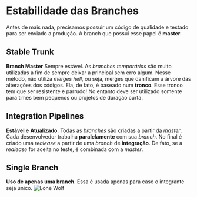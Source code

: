 # Estabilidade das Branches
Antes de mais nada, precisamos possuir um código de qualidade e testado para ser enviado a produção. A branch que possui esse papel é **master**.

## Stable Trunk
**Branch Master** Sempre estável. As *branches temporárias* são muito utilizadas a fim de sempre deixar a principal sem erro algum. Nesse método, não utiliza *merges hell*, ou seja, merges que danificam a árvore das alterações dos códigos. Ela, de fato, é baseado num **tronco**. Esse tronco tem que ser resistente e parrudo! No entanto deve ser utilizado somente  para times bem pequenos ou projetos de duração curta. 

## Integration Pipelines
**Estável** e **Atualizado**.
Todas as *branches* são criadas a partir da *master*. 
Cada desenvolvedor trabalha **paralelamente** com sua *branch*.
No final é criado uma *realease* a partir de uma *branch* de **integração**. De fato, se a *realease* for aceita no teste, é combinada com a *master*.

## Single Branch
**Uso de apenas uma branch**.
Essa é usada apenas para caso o integrante seja único.
![Lone Wolf](https://d2v0x26thbzlwf.cloudfront.net/prod/190/img/rId20wtyy91xi.1a6.png)

<!--stackedit_data:
eyJoaXN0b3J5IjpbNjI0OTM5Nzc4LC0xMzMwMTk3MzI1LDExNz
MxMzEyMzcsMTgzNDYxOTc1LDE0Njc1Mzg2MDQsLTMyNjM1Mzcz
OF19
-->